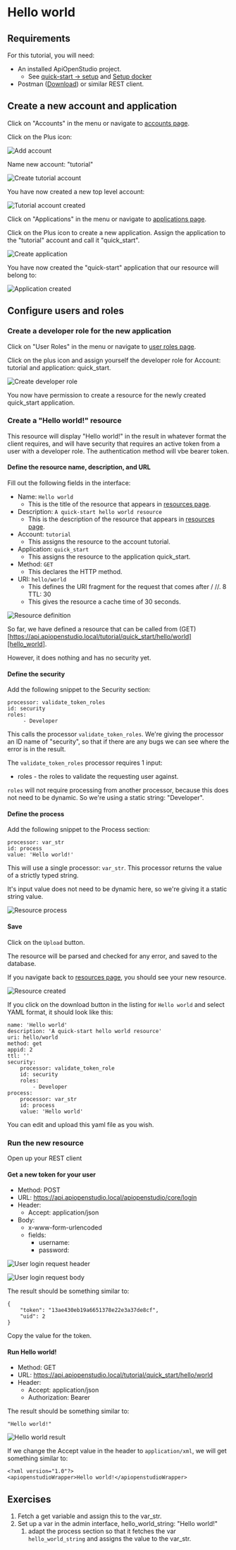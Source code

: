 Hello world
===========

Requirements
------------

For this tutorial, you will need:

* An installed ApiOpenStudio project.
    * See <a href="/quick-start/setup.html" target="_blank">quick-start -> setup</a>
      and <a href="/installation/docker/developer-environment.html" target="_blank">
      Setup docker</a>
* Postman (<a href="https://www.postman.com/downloads/" target="_blank">Download</a>)
  or similar REST client.

Create a new account and application
------------------------------------

Click on "Accounts" in the menu or navigate to [accounts page][accounts_page].

Click on the Plus icon:

![Add account](images/account_add_button.png)

Name new account: "tutorial"

![Create tutorial account](images/create_account.png)

You have now created a new top level account:

![Tutorial account created](images/new_account.png)

Click on "Applications" in the menu or navigate
to [applications page][applications_page].

Click on the Plus icon to create a new application. Assign the application to
the "tutorial" account and call it "quick_start".

![Create application](images/create_application.png)

You have now created the "quick-start" application that our resource will belong
to:

![Application created](images/new_application.png)

Configure users and roles
-------------------------

### Create a developer role for the new application

Click on "User Roles" in the menu or navigate to [user roles page][user_roles_page].

Click on the plus icon and assign yourself the developer role for Account:
tutorial and application: quick_start.

![Create developer role](images/create_user_role.png)

You now have permission to create a resource for the newly created quick_start
application.

### Create a "Hello world!" resource

This resource will display "Hello world!" in the result in whatever format the
client requires, and will have security that requires an active token from a
user with a developer role. The authentication method will vbe bearer token.

#### Define the resource name, description, and URL

Fill out the following fields in the interface:

* Name: ```Hello world```
    * This is the title of the resource that appears
      in [resources page][resources_page].
* Description: ```A quick-start hello world resource```
    * This is the description of the resource that appears
      in [resources page][resources_page].
* Account: ```tutorial```
    * This assigns the resource to the account tutorial.
* Application: ```quick_start```
    * This assigns the resource to the application quick_start.
* Method: ```GET```
    * This declares the HTTP method.
* URI: ```hello/world```
    * This defines the URI fragment for the request that comes after /<account>
      /<application>/. 8 TTL: 30
    * This gives the resource a cache time of 30 seconds.

![Resource definition](images/resource_definition_1.png)

So far, we have defined a resource that can be called from (GET) 
[https://api.apiopenstudio.local/tutorial/quick_start/hello/world][hello_world].

However, it does nothing and has no security yet.

#### Define the security

Add the following snippet to the Security section:

    processor: validate_token_roles
    id: security
    roles:
         - Developer

This calls the processor ```validate_token_roles```. We're giving the processor an ID name
of "security", so that if there are any bugs we can see where the error is in
the result.

The ```validate_token_roles``` processor requires 1 input:

* roles - the roles to validate the requesting user against.

```roles``` will not require processing from another processor, because this does
not need to be dynamic. So we're using a static string: "Developer".

#### Define the process

Add the following snippet to the Process section:

    processor: var_str
    id: process
    value: 'Hello world!'

This will use a single processor: ```var_str```. This processor returns the
value of a strictly typed string.

It's input value does not need to be dynamic here, so we're giving it a static
string value.

![Resource process](images/resource_definition_3.png)

#### Save

Click on the ```Upload``` button.

The resource will be parsed and checked for any error, and saved to the
database.

If you navigate back to [resources page][resources_page], you should see your
new resource.

![Resource created](images/resource_created.png)

If you click on the download button in the listing for ```Hello world``` and
select YAML format, it should look like this:

    name: 'Hello world'
    description: 'A quick-start hello world resource'
    uri: hello/world
    method: get
    appid: 2
    ttl: ''
    security:
        processor: validate_token_role
        id: security
        roles:
            - Developer
    process:
        processor: var_str
        id: process
        value: 'Hello world'

You can edit and upload this yaml file as you wish.

### Run the new resource

Open up your REST client

#### Get a new token for your user

* Method: POST
* URL: https://api.apiopenstudio.local/apiopenstudio/core/login
* Header:
    * Accept: application/json
* Body:
    * x-www-form-urlencoded
    * fields:
        * username: <username>
        * password: <password>

![User login request header](images/user_login_header.png)

![User login request body](images/user_login_body.png)

The result should be something similar to:

    {
        "token": "13ae430eb19a6651378e22e3a37de8cf",
        "uid": 2
    }

Copy the value for the token.

#### Run Hello world!

* Method: GET
* URL: https://api.apiopenstudio.local/tutorial/quick_start/hello/world
* Header:
    * Accept: application/json
    * Authorization: Bearer <token>

The result should be something similar to:

    "Hello world!"

![Hello world result](images/hello_world_result.png)

If we change the Accept value in the header to ```application/xml```, we will
get something similar to:

    <?xml version="1.0"?>
    <apiopenstudioWrapper>Hello world!</apiopenstudioWrapper>

Exercises
---------

1. Fetch a get variable and assign this to the var_str.
1. Set up a var in the admin interface, hello_world_string: "Hello world!"
    1. adapt the process section so that it fetches the
       var ```hello_world_string``` and assigns the value to the var_str.

[accounts_page]: https://admin.apiopenstudio.local/accounts

[applications_page]: https://admin.apiopenstudio.local/applications

[user_roles_page]: https://admin.apiopenstudio.local/user/roles

[resources_page]: https://admin.apiopenstudio.local/resources

[hello_world]: https://api.apiopenstudio.local/tutorial/quick_start/hello/world
